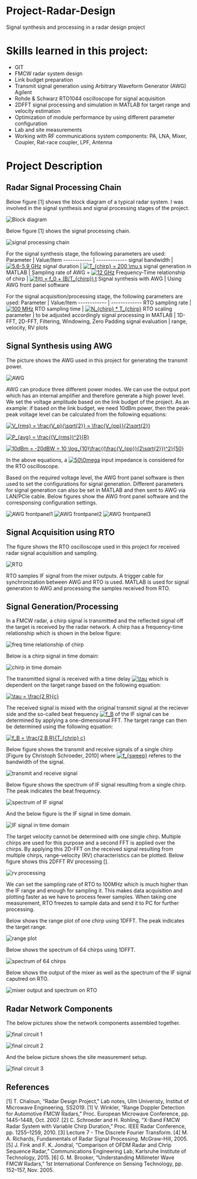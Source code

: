 # Project-Radar-Design
Signal synthesis and processing in a radar design project

# Skills learned in this project:
* GIT
* FMCW radar system design
* Link budget preparation
* Transmit signal generation using Arbitrary Waveform Generator (AWG) Agilent
* Rohde & Schwarz RTO1044 oscilloscope for signal acquisition
* 2DFFT signal processing and simulation in MATLAB for target range and velocity estimation
* Optimization of module performance by using different parameter configuration
* Lab and site measurements
* Working with RF communications system components: PA, LNA, Mixer, Coupler, Rat-race coupler, LPF, Antenna

# Project Description

## Radar Signal Processing Chain

Below figure [1] shows the block diagram of a typical radar system. I was involved in the signal synthesis and signal processing stages of the project.

![Block diagram](https://github.com/qahaidari/Project-Radar-Design/blob/main/images/block%20diagram.PNG)

Below figure [1] shows the signal processing chain.

![signal processing chain](https://github.com/qahaidari/Project-Radar-Design/blob/main/images/signal%20processing%20chain.png)

For the signal synthesis stage, the following parameters are used:
Parameter | Value/Item
------------ | -------------
signal bandwidth | <a href="https://www.codecogs.com/eqnedit.php?latex=\inline&space;5.6-5.9&space;GHz" target="_blank"><img src="https://latex.codecogs.com/gif.latex?\inline&space;5.6-5.9&space;GHz" title="5.6-5.9 GHz" /></a>
signal duration | <a href="https://www.codecogs.com/eqnedit.php?latex=\inline&space;T_{chirp}&space;=&space;200&space;\mu&space;s" target="_blank"><img src="https://latex.codecogs.com/gif.latex?\inline&space;T_{chirp}&space;=&space;200&space;\mu&space;s" title="T_{chirp} = 200 \mu s" /></a>
signal generation in MATLAB | Sampling rate of AWG = <a href="https://www.codecogs.com/eqnedit.php?latex=\inline&space;12&space;GHz" target="_blank"><img src="https://latex.codecogs.com/gif.latex?\inline&space;12&space;GHz" title="12 GHz" /></a>
Frequency-Time relationship of chirp | <a href="https://www.codecogs.com/eqnedit.php?latex=\inline&space;f(t)&space;=&space;f_0&space;&plus;&space;(B/T_{chirp})&space;t" target="_blank"><img src="https://latex.codecogs.com/gif.latex?\inline&space;f(t)&space;=&space;f_0&space;&plus;&space;(B/T_{chirp})&space;t" title="f(t) = f_0 + (B/T_{chirp}) t" /></a>
Signal synthesis with AWG | Using AWG front panel software

For the signal acquisition/processing stage, the following parameters are used:
Parameter | Value/Item
------------ | -------------
RTO sampling rate | <a href="https://www.codecogs.com/eqnedit.php?latex=\inline&space;100&space;MHz" target="_blank"><img src="https://latex.codecogs.com/gif.latex?\inline&space;100&space;MHz" title="100 MHz" /></a>
RTO sampling time | <a href="https://www.codecogs.com/eqnedit.php?latex=\inline&space;N_{chirp}&space;*&space;T_{chirp}" target="_blank"><img src="https://latex.codecogs.com/gif.latex?\inline&space;N_{chirp}&space;*&space;T_{chirp}" title="N_{chirp} * T_{chirp}" /></a>
RTO scaling parameter | to be adjusted accordingly
signal processing in MATLAB | 1D-FFT, 2D-FFT, Filtering, Windowing, Zero Padding
signal evaluation | range, velocity, RV plots

## Signal Synthesis using AWG

The picture shows the AWG used in this project for generating the transmit power.

![AWG](https://github.com/qahaidari/Project-Radar-Design/blob/main/images/AWG.jpg)

AWG can produce three different power modes. We can use the output port which has an internal amplifier and therefore generate a high power level. We set the voltage amplitude based on the link budget of the project. As an example: if based on the link budget, we need 10dBm power, then the peak-peak voltage level can be calculated from the following equations:

<a href="https://www.codecogs.com/eqnedit.php?latex=V_{rms}&space;=&space;\frac{V_p}{\sqrt{2}}&space;=&space;\frac{V_{pp}}{2\sqrt{2}}" target="_blank"><img src="https://latex.codecogs.com/gif.latex?V_{rms}&space;=&space;\frac{V_p}{\sqrt{2}}&space;=&space;\frac{V_{pp}}{2\sqrt{2}}" title="V_{rms} = \frac{V_p}{\sqrt{2}} = \frac{V_{pp}}{2\sqrt{2}}" /></a>

<a href="https://www.codecogs.com/eqnedit.php?latex=P_{avg}&space;=&space;\frac{(V_{rms})^2}{R}" target="_blank"><img src="https://latex.codecogs.com/gif.latex?P_{avg}&space;=&space;\frac{(V_{rms})^2}{R}" title="P_{avg} = \frac{(V_{rms})^2}{R}" /></a>

<a href="https://www.codecogs.com/eqnedit.php?latex=10dBm&space;=&space;-20dBW&space;=&space;10&space;\log_{10}\frac{(\frac{V_{pp}}{2\sqrt{2}})^2}{50}" target="_blank"><img src="https://latex.codecogs.com/gif.latex?10dBm&space;=&space;-20dBW&space;=&space;10&space;\log_{10}\frac{(\frac{V_{pp}}{2\sqrt{2}})^2}{50}" title="10dBm = -20dBW = 10 \log_{10}\frac{(\frac{V_{pp}}{2\sqrt{2}})^2}{50}" /></a>

In the above equations, a <a href="https://www.codecogs.com/eqnedit.php?latex=\inline&space;50\Omega" target="_blank"><img src="https://latex.codecogs.com/gif.latex?\inline&space;50\Omega" title="50\Omega" /></a> input impedance is considered for the RTO oscilloscope.

Based on the required voltage level, the AWG front panel software is then used to set the configurations for signal generation. Different parameters for signal generation can also be set in MATLAB and then sent to AWG via LAN/PCIe cable. Below figures show the AWG front panel software and the corresponsing configuration settings.

![AWG frontpanel1](https://github.com/qahaidari/Project-Radar-Design/blob/main/images/AWG%20frontpanel_1.jpg)
![AWG frontpanel2](https://github.com/qahaidari/Project-Radar-Design/blob/main/images/AWG%20frontpanel_2.jpg)
![AWG frontpanel3](https://github.com/qahaidari/Project-Radar-Design/blob/main/images/AWG%20frontpanel_3.jpg)

## Signal Acquisition using RTO

The figure shows the RTO oscilloscope used in this project for received radar signal acquisition and sampling.

![RTO](https://github.com/qahaidari/Project-Radar-Design/blob/main/images/RTO.jpg)

RTO samples IF signal from the mixer outputs. A trigger cable for synchronization between AWG and RTO is used. MATLAB is used for signal generation to AWG and processing the samples received from RTO.

## Signal Generation/Processing
In a FMCW radar, a chirp signal is transmitted and the reflected signal off the target is received by the radar network. A chirp has a frequency-time relationship which is shown in the below figure:

![freq time relationship of chirp](https://github.com/qahaidari/Project-Radar-Design/blob/main/images/freq%20time%20relationship%20of%20chirp.jpg)

Below is a chirp signal in time domain:

![chirp in time domain](https://github.com/qahaidari/Project-Radar-Design/blob/main/images/chirp%20in%20time%20domain.jpg)

The transmitted signal is received with a time delay <a href="https://www.codecogs.com/eqnedit.php?latex=\inline&space;\tau" target="_blank"><img src="https://latex.codecogs.com/gif.latex?\inline&space;\tau" title="\tau" /></a> which is dependent on the target range based on the following equation:

<a href="https://www.codecogs.com/eqnedit.php?latex=\tau&space;=&space;\frac{2&space;R}{c}" target="_blank"><img src="https://latex.codecogs.com/gif.latex?\tau&space;=&space;\frac{2&space;R}{c}" title="\tau = \frac{2 R}{c}" /></a>

The received signal is mixed with the original transmit signal at the reciever side and the so-called beat frequency <a href="https://www.codecogs.com/eqnedit.php?latex=\inline&space;f_B" target="_blank"><img src="https://latex.codecogs.com/gif.latex?\inline&space;f_B" title="f_B" /></a> of the IF signal can be determined by applying a one-dimensional FFT. The target range can then be determined using the following equation:

<a href="https://www.codecogs.com/eqnedit.php?latex=f_B&space;=&space;\frac{2&space;B&space;R}{T_{chrip}&space;c}" target="_blank"><img src="https://latex.codecogs.com/gif.latex?f_B&space;=&space;\frac{2&space;B&space;R}{T_{chrip}&space;c}" title="f_B = \frac{2 B R}{T_{chrip} c}" /></a>

Below figure shows the transmit and receive signals of a single chirp [Figure by Christoph Schroeder, 2010] where <a href="https://www.codecogs.com/eqnedit.php?latex=\inline&space;f_{sweep}" target="_blank"><img src="https://latex.codecogs.com/gif.latex?\inline&space;f_{sweep}" title="f_{sweep}" /></a> referes to the bandwidth of the signal.

![transmit and receive signal](https://github.com/qahaidari/Project-Radar-Design/blob/main/images/transmit%20and%20receive%20signal.png)

Below figure shows the spectrum of IF signal resulting from a single chirp. The peak indicates the beat frequency.

![spectrum of IF signal](https://github.com/qahaidari/Project-Radar-Design/blob/main/images/spectrum%20of%20IF%20signal.jpg)

And the below figure is the IF signal in time domain.

![IF signal in time domain](https://github.com/qahaidari/Project-Radar-Design/blob/main/images/IF%20signal%20in%20time%20domain.jpg)

The target velocity cannot be determined with one single chirp. Multiple chirps are used for this purpose and a second FFT is applied over the chirps. By applying this 2D-FFT on the received signal resulting from multiple chirps, range-velocity (RV) characteristics can be plotted. Below figure shows this 2DFFT RV processing []. 

![rv processing](https://github.com/qahaidari/Project-Radar-Design/blob/main/images/rv%20processing.png)

We can set the sampling rate of RTO to 100MHz which is much higher than the IF range and enough for sampling it. This makes data acquisition and plotting faster as we have to process fewer samples. When taking one measurement, RTO freezes to sample data and send it to PC for further processing.

Below shows the range plot of one chirp using 1DFFT. The peak indicates the target range.

![range plot](https://github.com/qahaidari/Project-Radar-Design/blob/main/images/range%20plot.jpg)

Below shows the spectrum of 64 chirps using 1DFFT.

![spectrum of 64 chirps](https://github.com/qahaidari/Project-Radar-Design/blob/main/images/spectrum%20of%2064%20chirps.jpg)

Below shows the output of the mixer as well as the spectrum of the IF signal caputred on RTO.

![mixer output and spectrum on RTO](https://github.com/qahaidari/Project-Radar-Design/blob/main/images/Mixer%20output%20and%20spectrum%20on%20RTO.jpg)

## Radar Network Components
The below pictures show the network components assembled together.

![final circuit 1](https://github.com/qahaidari/Project-Radar-Design/blob/main/images/final%20circuit_1.jpg)

![final circuit 2](https://github.com/qahaidari/Project-Radar-Design/blob/main/images/final%20circuit_2.JPG)

And the below picture shows the site measurement setup.

![final circuit 3](https://github.com/qahaidari/Project-Radar-Design/blob/main/images/final%20circuit_3.JPG)

## References
[1] T. Chaloun, “Radar Design Project," Lab notes, Ulm Univeristy, Institut of Microwave Engineering, SS2019.
[1] V. Winkler, “Range Doppler Detection for Automotive FMCW Radars,” Proc. European Microwave Conference, pp. 1445–1448, Oct. 2007.
[2] C. Schroeder and H. Rohling, “X-Band FMCW Radar System with Variable Chirp Duration,” Proc. IEEE Radar Conference, pp. 1255–1259, 2010.
[3] Lecture 7 - The Discrete Fourier Transform.
[4] M. A. Richards, Fundamentals of Radar Signal Processing. McGraw-Hill, 2005.
[5] J. Fink and F. K. Jondral, “Comparison of OFDM Radar and Chrip Sequence Radar,” Communications Engineering Lab, Karlsruhe Institute of Technology, 2015.
[6] G. M. Brooker, “Understanding Millimeter Wave FMCW Radars,” 1st International Conference on Sensing Technology, pp. 152–157, Nov. 2005.
